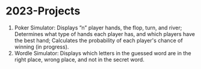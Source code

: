 # 2023-Projects
1. Poker Simulator: Displays ”n” player hands, the flop, turn, and river; Determines what type of hands each player has, and which players have the best hand; Calculates the probability of each player's chance of winning (in progress).
2. Wordle Simulator: Displays which letters in the guessed word are in the right place, wrong place, and not in the secret word.
